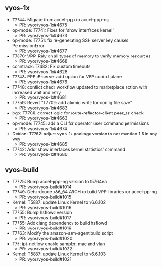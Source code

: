 ## vyos-1x
- T7744: Migrate from accel-ppp to accel-ppp-ng
   - PR: vyos/vyos-1x#4675
- op-mode: T7741: Fixes for 'show interfaces kernel'
   - PR: vyos/vyos-1x#4673
- op-mode: T7751: fix re-generating SSH server key causes PermissionError
   - PR: vyos/vyos-1x#4677
- T7670: VPP: Rely on all types of memory to verify memory resources
   - PR: vyos/vyos-1x#4668
- conntrack: T7482: Fix custom timeouts
   - PR: vyos/vyos-1x#4628
- T7743: PPPoE-server add option for VPP control plane
   - PR: vyos/vyos-1x#4676
- T7748: conflict check workflow updated to marketplace action with increased wait and retry
   - PR: vyos/vyos-1x#4681
- T7759: Revert "T7709: add atomic write for config file save"
   - PR: vyos/vyos-1x#4683
- bgp: T7708: correct logic for route-reflector-client peer_as check
   - PR: vyos/vyos-1x#4663
- op-mode: T7745: add a CLI for operator user command permissions
   - PR: vyos/vyos-1x#4674
- Debian: T7762: adjust vyos-1x package version to not mention 1.5 in any way
   - PR: vyos/vyos-1x#4685
- T7742: Add 'show interfaces kernel statistics' command
   - PR: vyos/vyos-1x#4680


## vyos-build
- T7725: Bump accel-ppp-ng version to f5764ea
   - PR: vyos/vyos-build#1014
- T7749: Dehardcode x86_64 ARCH to build VPP libraries for accel-pp-ng
   - PR: vyos/vyos-build#1015
- Kernel: T5887: update Linux Kernel to v6.6.102
   - PR: vyos/vyos-build#1016
- T7755: Bump hsflowd version
   - PR: vyos/vyos-build#1017
- T7755: Add clang dependency to build hsflowd
   - PR: vyos/vyos-build#1019
- T7763: Modify the amazon-ssm-agent build script
   - PR: vyos/vyos-build#1020
- T75: ipt-netflow enable sampler, mac and vlan
   - PR: vyos/vyos-build#1022
- Kernel: T5887: update Linux Kernel to v6.6.103
   - PR: vyos/vyos-build#1021


